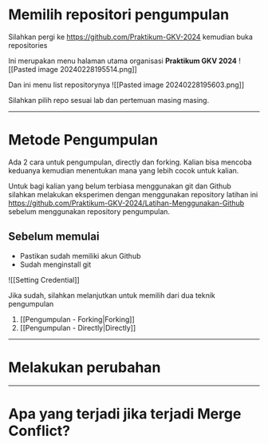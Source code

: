 # Memilih repositori pengumpulan

Silahkan pergi ke https://github.com/Praktikum-GKV-2024 kemudian buka repositories

Ini merupakan menu halaman utama organisasi **Praktikum GKV 2024**
![[Pasted image 20240228195514.png]]


Dan ini menu list repositorynya
![[Pasted image 20240228195603.png]]

Silahkan pilih repo sesuai lab dan pertemuan masing masing.

---

# Metode Pengumpulan
Ada 2 cara untuk pengumpulan, directly dan forking. Kalian bisa mencoba keduanya kemudian menentukan mana yang lebih cocok untuk kalian.

Untuk bagi kalian yang belum terbiasa menggunakan git dan Github silahkan melakukan eksperimen dengan menggunakan repository latihan ini https://github.com/Praktikum-GKV-2024/Latihan-Menggunakan-Github sebelum menggunakan repository pengumpulan.

## Sebelum memulai

- Pastikan sudah memiliki akun Github
- Sudah menginstall git

![[Setting Credential]]

Jika sudah, silahkan melanjutkan untuk memilih dari dua teknik pengumpulan

1. [[Pengumpulan - Forking|Forking]]
2. [[Pengumpulan - Directly|Directly]]

---
# Melakukan perubahan 



---
# Apa yang terjadi jika terjadi Merge Conflict?

